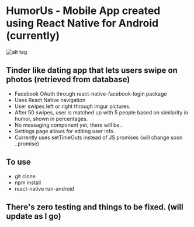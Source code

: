 # HumorUs - Mobile App created using React Native for Android (currently)

![alt tag](https://scontent-lax3-1.xx.fbcdn.net/v/t31.0-8/15440557_10208674848576899_7572967030006946047_o.jpg?oh=fb02e74bea4de99c0bbe6fd5ae1681cf&oe=58F5EDEF)

## Tinder like dating app that lets users swipe on photos (retrieved from database)
- Facebook OAuth through react-native-facebook-login package
- Uses React Native navigation
- User swipes left or right through imgur pictures.
- After 50 swipes, user is matched up with 5 people based on similarity in humor, shown in percentages.
- No messaging component yet, there will be..
- Settings page allows for editing user info.
- Currently uses setTimeOuts instead of JS promises (will change soon ..promise)

## To use
- git clone
- npm install
- react-native run-android

## There's zero testing and things to be fixed. (will update as I go)
